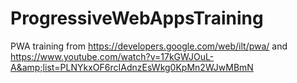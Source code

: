 # ProgressiveWebAppsTraining
PWA training from https://developers.google.com/web/ilt/pwa/ and https://www.youtube.com/watch?v=17kGWJOuL-A&amp;list=PLNYkxOF6rcIAdnzEsWkg0KpMn2WJwMBmN
